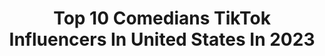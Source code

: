 ---
title: Top 10 Comedians TikTok Influencers In United States In 2023
description: >-
  Find top comedians TikTok influencers in United States in 2023. Most popular hashtags: #fyp #foryou #comedy #foryoupage.
platform: TikTok
hits: 1089
text_top: Analyze the best TikTok influencers on inBeat.
text_bottom: Our database aggregates 1089 TikTok influencers like this in United States for you to pitch.
profiles:
  - username: "kevinjamesofficial"
    fullname: >-
      Kevin James
    bio: >-
      Comedian
    location: "United States"
    followers: 1800000
    engagement: 1278
    commentsToLikes: 0.011954
    id: ck8qkrmgyikvf0j78910agtqz
    verified: true
    hashtags: "#foryou, #hubiehalloween, #soundguy, #fyp"
  - username: "evanzugin"
    fullname: >-
      Evan Zugin
    bio: >-
      Comedian
    location: "United States"
    followers: 8211
    engagement: 672
    commentsToLikes: 0.025425
    id: ckb9pzor4llh40j23884w2ipb
    verified: false
    hashtags: "#foryoupage, #chameleon, #chameleons, #fypage"
  - username: "socialmedianews74"
    fullname: >-
      SMN74
    bio: >-
      Actor | Comedian CEO OF MICS [MOST TRUSTED NAME IN NEWS] 😏Link Bio ⬇️
    location: "United States"
    followers: 454200
    engagement: 2327
    commentsToLikes: 0.032837
    id: ckb0svvo2idsf0j23e9e1lr75
    verified: false
    hashtags: "#smn74weather, #smn74, #blacktiktok, #smn74weatherduet"
  - username: "mrswilkins1"
    fullname: >-
      Mrswilkins1
    bio: >-
      Comedian/Entertainer! CHARACTER COMEDY NOT REAL LIFE! (Adult content 18+)
    location: "United States"
    followers: 98500
    engagement: 1719
    commentsToLikes: 0.462387
    id: ckdnu2t7nmkoy0j23m34qtz9u
    verified: false
    hashtags: "#foryourpage, #florida2021, #greenscreen, #duet"
  - username: "nathanhurdcomedy"
    fullname: >-
      Nathan Hurd
    bio: >-
      Actor/Comedian P.O Box: 4470 W Sunset Blvd #372 Los Angeles CA 90027
    location: "United States"
    followers: 1700000
    engagement: 1451
    commentsToLikes: 0.022426
    id: ck9e0flve5u4m0j78hflwv6xu
    verified: false
    hashtags: "#laugh, #fyp, #comedy, #jokes"
  - username: "monnacomedy"
    fullname: >-
      Monna Comedy
    bio: >-
      stand up comedian boohoos = hahas Snag your Coldest Water Bottle here! 👇🏻
    location: "United States"
    followers: 112700
    engagement: 1244
    commentsToLikes: 0.051391
    id: ckbfen8np8t720j239m2yijim
    verified: false
    hashtags: "#thecoldestwater, #girlsofthecoldest, #foryou, #storytime"
  - username: "bens_comedy"
    fullname: >-
      Ben Matias
    bio: >-
      Actor/Writer/Comedian/Accountant 👇🏾👇🏾👇🏾
    location: "United States"
    followers: 927700
    engagement: 1715
    commentsToLikes: 0.023031
    id: ckdcmcsg1omnv0j237wlbchpt
    verified: false
    hashtags: "#benscomedy, #tattedislander, #stitch, #benmatias"
  - username: "real.official.jr"
    fullname: >-
      TikTok DJ
    bio: >-
      Comedian radio disc jockey news media outlet subscriber click👇🏽
    location: "United States"
    followers: 1600000
    engagement: 1599
    commentsToLikes: 0.030572
    id: cka7ni3qcx45t0i78hlx4jy0u
    verified: true
    hashtags: "#fypppppppppppppp, #greenscreenvideo, #ripdebo, #tinylister"
  - username: "leoddball"
    fullname: >-
      Leo Graye
    bio: >-
      VA/Comedian ✌️Follow my Insta!✌️ 🍋Just a lemon boi tryna be funny🍋 ⬇️ Merch 👀
    location: "United States"
    followers: 1100000
    engagement: 3046
    commentsToLikes: 0.017579
    id: ckbl5vpxk3i2i0j23lbhgmwoz
    verified: false
    hashtags: "#anime, #4u, #myheroacademia, #foryoupage"
  - username: "kill_wil"
    fullname: >-
      Wilhelm
    bio: >-
      Actor/Voice actor/Comedian.
    location: "United States"
    followers: 24400
    engagement: 2012
    commentsToLikes: 0.060284
    id: ckb99r7nru4yk0j23gqrr6jrz
    verified: false
    hashtags: "#cute, #hefty, #nature, #morning"
---